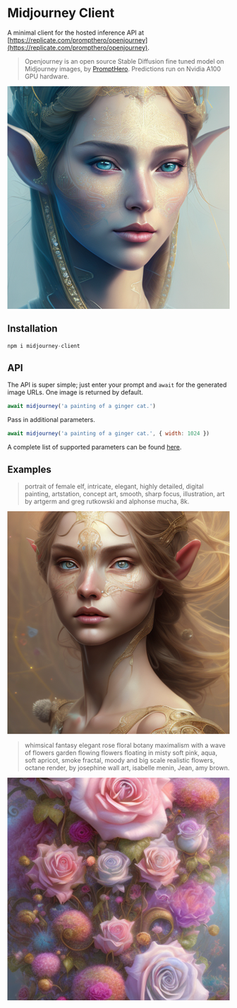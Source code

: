 # Midjourney Client

A minimal client for the hosted inference API at [https://replicate.com/prompthero/openjourney](https://replicate.com/prompthero/openjourney). 

> Openjourney is an open source Stable Diffusion fine tuned model on Midjourney images, by [PromptHero](https://prompthero.com/). Predictions run on Nvidia A100 GPU hardware.

<img src='./images/elf.png'>


## Installation

```js
npm i midjourney-client
```


## API

The API is super simple; just enter your prompt and `await` for the generated image URLs. One image is returned by default.

```js
await midjourney('a painting of a ginger cat.')
```

Pass in additional parameters.

```js
await midjourney('a painting of a ginger cat.', { width: 1024 })
```

A complete list of supported parameters can be found [here](https://replicate.com/prompthero/openjourney/api).


## Examples

> portrait of female elf, intricate, elegant, highly detailed, digital painting, artstation, concept art, smooth, sharp focus, illustration, art by artgerm and greg rutkowski and alphonse mucha, 8k.

<img src='./images/elf2.png'>

> whimsical fantasy elegant rose floral botany maximalism with a wave of flowers garden flowing flowers floating in misty soft pink, aqua, soft apricot, smoke fractal, moody and big scale realistic flowers, octane render, by josephine wall art, isabelle menin, Jean, amy brown.

<img src='./images/flowers.png'>
